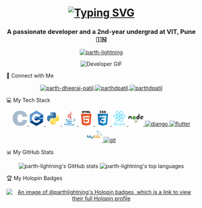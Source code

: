 <div align="center">

<h1>
<a href="https://git.io/typing-svg">
<img src="https://www.google.com/search?q=https://readme-typing-svg.demolab.com%3Ffont%3DFira%2BCode%26weight%3D700%26size%3D45%26pause%3D1000%26color%3D00BFFF%26center%3Dtrue%26vCenter%3Dtrue%26width%3D435%26lines%3DHey%2Bthere!%2B%25F0%259F%2591%258B%3BI%27m%2BParth%2BPatil." alt="Typing SVG" />
</a>
</h1>

<h3 align="center">A passionate developer and a 2nd-year undergrad at VIT, Pune 🇮🇳</h3>

<a href="https://komarev.com/ghpvc/?username=parth-lightning&label=Profile%20views&color=0e75b6&style=flat">
<img src="https://komarev.com/ghpvc/?username=parth-lightning&label=Profile%20views&color=0e75b6&style=flat" alt="parth-lightning" />
</a>

</div>

<p align="center">
<img src="https://user-images.githubusercontent.com/75851313/151668395-5591532b-28da-46a6-9476-7c9694bcb60e.gif" alt="Developer GIF" width="600"/>
</p>

🤝 Connect with Me
<p align="center">
<a href="https://linkedin.com/in/parth-dheeraj-patil" target="blank">
<img align="center" src="https://raw.githubusercontent.com/rahuldkjain/github-profile-readme-generator/master/src/images/icons/Social/linked-in-alt.svg" alt="parth-dheeraj-patil" height="30" width="40" />
</a>
<a href="https://www.codechef.com/users/parthdpatil" target="blank">
<img align="center" src="https://cdn.jsdelivr.net/npm/simple-icons@3.1.0/icons/codechef.svg" alt="parthdpatil" height="30" width="40" />
</a>
<a href="https://www.leetcode.com/parthdpatil" target="blank">
<img align="center" src="https://raw.githubusercontent.com/rahuldkjain/github-profile-readme-generator/master/src/images/icons/Social/leet-code.svg" alt="parthdpatil" height="30" width="40" />
</a>
</p>

💻 My Tech Stack
<p align="center">
<a href="https://www.cprogramming.com/" target="_blank" rel="noreferrer">
<img src="https://raw.githubusercontent.com/devicons/devicon/master/icons/c/c-original.svg" alt="c" width="40" height="40"/>
</a>
<a href="https://www.w3schools.com/cpp/" target="_blank" rel="noreferrer">
<img src="https://raw.githubusercontent.com/devicons/devicon/master/icons/cplusplus/cplusplus-original.svg" alt="cplusplus" width="40" height="40"/>
</a>
<a href="https://www.python.org" target="_blank" rel="noreferrer">
<img src="https://raw.githubusercontent.com/devicons/devicon/master/icons/python/python-original.svg" alt="python" width="40" height="40"/>
</a>
<a href="https://www.java.com" target="_blank" rel="noreferrer">
<img src="https://raw.githubusercontent.com/devicons/devicon/master/icons/java/java-original.svg" alt="java" width="40" height="40"/>
</a>
<a href="https://www.w3.org/html/" target="_blank" rel="noreferrer">
<img src="https://raw.githubusercontent.com/devicons/devicon/master/icons/html5/html5-original-wordmark.svg" alt="html5" width="40" height="40"/>
</a>
<a href="https://www.w3schools.com/css/" target="_blank" rel="noreferrer">
<img src="https://raw.githubusercontent.com/devicons/devicon/master/icons/css3/css3-original-wordmark.svg" alt="css3" width="40" height="40"/>
</a>
<a href="https://reactjs.org/" target="_blank" rel="noreferrer">
<img src="https://raw.githubusercontent.com/devicons/devicon/master/icons/react/react-original-wordmark.svg" alt="react" width="40" height="40"/>
</a>
<a href="https://nodejs.org" target="_blank" rel="noreferrer">
<img src="https://raw.githubusercontent.com/devicons/devicon/master/icons/nodejs/nodejs-original-wordmark.svg" alt="nodejs" width="40" height="40"/>
</a>
<a href="https://www.djangoproject.com/" target="_blank" rel="noreferrer">
<img src="https://cdn.worldvectorlogo.com/logos/django.svg" alt="django" width="40" height="40"/>
</a>
<a href="https://flutter.dev" target="_blank" rel="noreferrer">
<img src="https://www.vectorlogo.zone/logos/flutterio/flutterio-icon.svg" alt="flutter" width="40" height="40"/>
</a>
<a href="https://www.mysql.com/" target="_blank" rel="noreferrer">
<img src="https://raw.githubusercontent.com/devicons/devicon/master/icons/mysql/mysql-original-wordmark.svg" alt="mysql" width="40" height="40"/>
</a>
<a href="https://git-scm.com/" target="_blank" rel="noreferrer">
<img src="https://www.vectorlogo.zone/logos/git-scm/git-scm-icon.svg" alt="git" width="40" height="40"/>
</a>
</p>

📊 My GitHub Stats
<p align="center">
<img src="https://www.google.com/search?q=https://github-readme-stats.vercel.app/api%3Fusername%3Dparth-lightning%26show_icons%3Dtrue%26locale%3Den%26theme%3Dtokyonight%26hide_border%3Dtrue" alt="parth-lightning's GitHub stats" width="48%"/>
<img src="https://www.google.com/search?q=https://github-readme-stats.vercel.app/api/top-langs%3Fusername%3Dparth-lightning%26layout%3Dcompact%26langs_count%3D8%26theme%3Dtokyonight%26hide_border%3Dtrue" alt="parth-lightning's top languages" width="48%"/>
</p>

🏆 My Holopin Badges
<p align="center">
<a href="https://holopin.io/@parthlightning">
<img src="https://holopin.me/parthlightning" alt="An image of @parthlightning's Holopin badges, which is a link to view their full Holopin profile">
</a>
</p>
